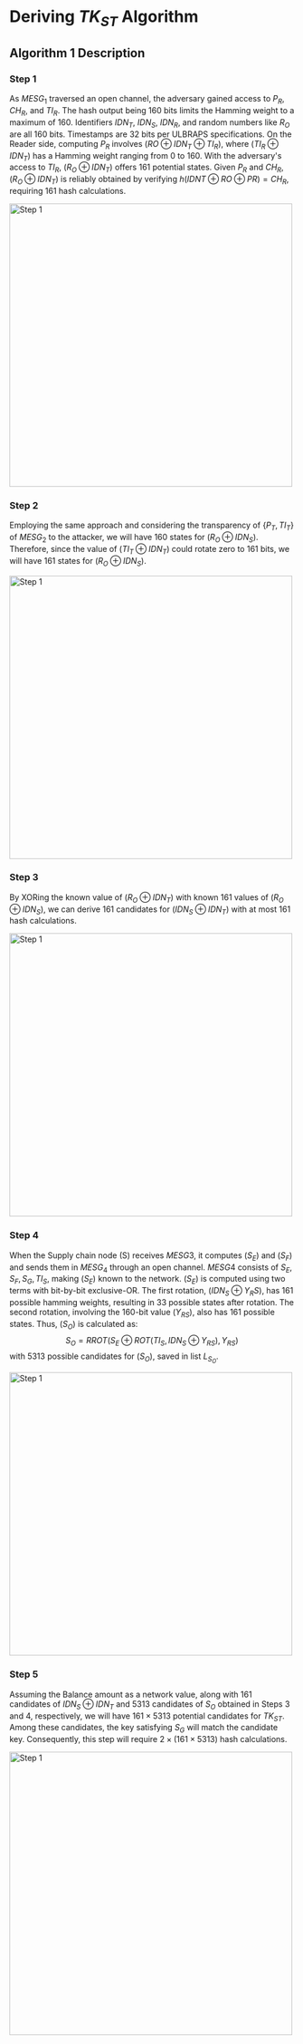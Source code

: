 # Deriving $TK_{ST}$ Algorithm

## Algorithm 1 Description
### Step 1

As $MESG_1$ traversed an open channel, the adversary gained access to $P_R$, $CH_R$, and $TI_R$. The hash output being 160 bits limits the Hamming weight to a maximum of 160. Identifiers $IDN_T$, $IDN_S$, $IDN_R$, and random numbers like $R_O$ are all 160 bits. Timestamps are 32 bits per ULBRAPS specifications. On the Reader side, computing $P_R$ involves $(RO \oplus IDN_T \oplus TI_R)$, where $(TI_R \oplus IDN_T)$ has a Hamming weight ranging from 0 to 160. With the adversary's access to $TI_R$, $(R_O \oplus IDN_T)$ offers 161 potential states. Given $P_R$ and $CH_R$, $(R_O \oplus IDN_T)$ is reliably obtained by verifying $h(IDNT \oplus RO \oplus PR) = CH_R$, requiring 161 hash calculations.

<img src="https://github.com/nargesmokhtari/ULBRAP-Protocol/assets/126694721/bd1eedef-851c-45cd-a5d0-e4c53fb80e98" alt="Step 1" width="500"/>

### Step 2

Employing the same approach and considering the transparency of $\{P_T, TI_T\}$ of $MESG_2$ to the attacker, we will have 160 states for $(R_O \oplus IDN_S)$. Therefore, since the value of $(TI_T \oplus IDN_T)$ could rotate zero to 161 bits, we will have 161 states for $(R_O \oplus IDN_S)$. 

<img src="https://github.com/nargesmokhtari/ULBRAP-Protocol/assets/126694721/4a8f28dc-32e2-4d1b-be29-d270e94eb9ac" alt="Step 1" width="500"/>

### Step 3
By XORing the known value of $(R_O \oplus IDN_T)$ with known 161 values of $(R_O \oplus IDN_S)$, we can derive 161 candidates for $(IDN_S \oplus IDN_T)$ with at most 161 hash calculations.

<img src="https://github.com/nargesmokhtari/ULBRAP-Protocol/assets/126694721/db48147f-7598-450a-a155-dda672114166" alt="Step 1" width="500"/>

### Step 4

When the Supply chain node (S) receives $MESG3$, it computes $(S_E)$ and $(S_F)$ and sends them in $MESG_4$ through an open channel. $MESG4$ consists of ${S_E, S_F, S_G, TI_S}$, making $(S_E)$ known to the network. $(S_E)$ is computed using two terms with bit-by-bit exclusive-OR. The first rotation, $(IDN_S \oplus Y_RS)$, has 161 possible hamming weights, resulting in 33 possible states after rotation. The second rotation, involving the 160-bit value $(Y_{RS})$, also has 161 possible states. Thus, $(S_O)$ is calculated as: 
$$S_O = RROT(S_E \oplus ROT(TI_S,IDN_S \oplus Y_{RS}), Y_{RS})$$ 
with 5313 possible candidates for $(S_O)$, saved in list $L_{S_O}$. 

<img src="https://github.com/nargesmokhtari/ULBRAP-Protocol/assets/126694721/7d69ce19-5281-4baf-89b4-872e66a2f2ce" alt="Step 1" width="500"/>

### Step 5
Assuming the Balance amount as a network value, along with 161 candidates of $IDN_S \oplus IDN_T$ and 5313 candidates of $S_O$ obtained in Steps 3 and 4, respectively, we will have $161 \times 5313$ potential candidates for $TK_{ST}$. Among these candidates, the key satisfying $S_G$ will match the candidate key. Consequently, this step will require $2 \times (161 \times 5313)$ hash calculations.

<img src="https://github.com/nargesmokhtari/ULBRAP-Protocol/assets/126694721/fb5a42e6-67e1-46d2-932f-48cd76ed02a1" alt="Step 1" width="500"/>



